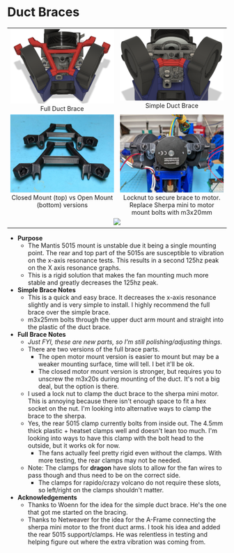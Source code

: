 Duct Braces
============

<TABLE width=100%>
<TR>
<TD width=50% align="Center" valign="TOP"><IMG SRC="Images/Duct_Brace_Full.png"><BR>Full Duct Brace</TD>
<TD width=50% align="Center" valign="TOP"><IMG SRC="Images/Duct_Brace_Simple.png">Simple Duct Brace</TD>
</TR>
<TR>
<TD width=50% align="Center" valign="TOP"><IMG SRC="Images/Duct_Brace_OpenVsClosed.jpg"><BR>Closed Mount (top) vs Open Mount (bottom) versions</TD>
<TD width=50% align="Center" valign="TOP"><IMG SRC="Images/Duct_Brace_Back.jpg"><BR>Locknut to secure brace to motor.  <BR>Replace Sherpa mini to motor mount bolts with m3x20mm</TD>
</TR>
<TR><TD width=100% colspan=2 align="CENTER"><IMG SRC="Images/Duct_Brace_Full_Hardware.png"></TD></TR>
</TABLE>

- **Purpose**
  - The Mantis 5015 mount is unstable due it being a single mounting point.  The rear and top part of the 5015s are susceptible to vibration on the x-axis resonance tests.  This results in a second 125hz peak on the X axis resonance graphs.
  - This is a rigid solution that makes the fan mounting much more stable and greatly decreases the 125hz peak.
- **Simple Brace Notes**
  - This is a quick and easy brace.  It decreases the x-axis resonance slightly and is very simple to install.  I highly recommend the full brace over the simple brace.
  - m3x25mm bolts through the upper duct arm mount and straight into the plastic of the duct brace.
- **Full Brace Notes**
  - *Just FYI, these are new parts, so I'm still polishing/adjusting things.*
  - There are two versions of the full brace parts.  
    - The open motor mount version is easier to mount but may be a weaker mounting surface, time will tell.  I bet it'll be ok.
    - The closed motor mount version is stronger, but requires you to unscrew the m3x20s during mounting of the duct.  It's not a big deal, but the option is there.  
  - I used a lock nut to clamp the duct brace to the sherpa mini motor.  This is annoying because there isn't enough space to fit a hex socket on the nut.  I'm looking into alternative ways to clamp the brace to the sherpa.
  - Yes, the rear 5015 clamp currently bolts from inside out.  The 4.5mm thick plastic + heatset clamps well and doesn't lean too much.  I'm looking into ways to have this clamp with the bolt head to the outside, but it works ok for now.  
    - The fans actually feel pretty rigid even without the clamps.  With more testing, the rear clamps may not be needed.  
  - Note: The clamps for **dragon** have slots to allow for the fan wires to pass though and thus need to be on the correct side.  
    - The clamps for rapido/crazy volcano do not require these slots, so left/right on the clamps shouldn't matter.    
- **Acknowledgements**
  - Thanks to Woenn for the idea for the simple duct brace.  He's the one that got me started on the bracing.
  - Thanks to Netweaver for the idea for the A-Frame connecting the sherpa mini motor to the front duct arms.  I took his idea and added the rear 5015 support/clamps.  He was relentless in testing and helping figure out where the extra vibration was coming from.
